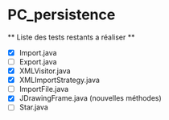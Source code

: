 # PC_persistence


** Liste des tests restants a réaliser **

- [x] Import.java
- [ ] Export.java
- [x] XMLVisitor.java
- [x] XMLImportStrategy.java
- [ ] ImportFile.java
- [x] JDrawingFrame.java (nouvelles méthodes)
- [ ] Star.java
